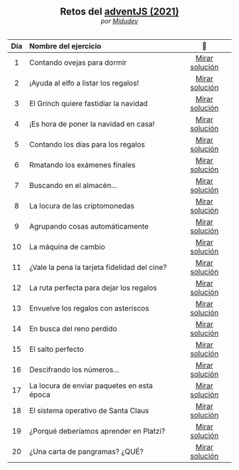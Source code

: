 <section align="center" >
<h1 style="font-weight: bold; margin-bottom: 0;">Retos del <a href="https://2021.adventjs.dev/">adventJS (2021)</a></h1>
<span style="font-style: italic;">por <a href="https://github.com/midudev">Midudev</a></small>
</section>

<br>

<div align="center">

|  Día  | Nombre del ejercicio                         |                   📝                    |
| :---: | :------------------------------------------- | :------------------------------------: |
|   1   | Contando ovejas para dormir                  | [Mirar solución](/challenges/day1.md)  |
|   2   | ¡Ayuda al elfo a listar los regalos!         | [Mirar solución](/challenges/day2.md)  |
|   3   | El Grinch quiere fastidiar la navidad        | [Mirar solución](/challenges/day3.md)  |
|   4   | ¡Es hora de poner la navidad en casa!        | [Mirar solución](/challenges/day4.md)  |
|   5   | Contando los días para los regalos           | [Mirar solución](/challenges/day5.md)  |
|   6   | Rmatando los exámenes finales                | [Mirar solución](/challenges/day6.md)  |
|   7   | Buscando en el almacén...                    | [Mirar solución](/challenges/day7.md)  |
|   8   | La locura de las criptomonedas               | [Mirar solución](/challenges/day8.md)  |
|   9   | Agrupando cosas automáticamente              | [Mirar solución](/challenges/day9.md)  |
|  10   | La máquina de cambio                         | [Mirar solución](/challenges/day10.md) |
|  11   | ¿Vale la pena la tarjeta fidelidad del cine? | [Mirar solución](/challenges/day11.md) |
|  12   | La ruta perfecta para dejar los regalos      | [Mirar solución](/challenges/day12.md) |
|  13   | Envuelve los regalos con asteriscos          | [Mirar solución](/challenges/day13.md) |
|  14   | En busca del reno perdido                    | [Mirar solución](/challenges/day14.md) |
|  15   | El salto perfecto                            | [Mirar solución](/challenges/day15.md) |
|  16   | Descifrando los números...                   | [Mirar solución](/challenges/day16.md) |
|  17   | La locura de enviar paquetes en esta época   | [Mirar solución](/challenges/day17.md) |
|  18   | El sistema operativo de Santa Claus          | [Mirar solución](/challenges/day18.md) |
|  19   | ¿Porqué deberíamos aprender en Platzi?       | [Mirar solución](/challenges/day19.md) |
|  20   | ¿Una carta de pangramas? ¿QUÉ?               | [Mirar solución](/challenges/day20.md) |

</section>
